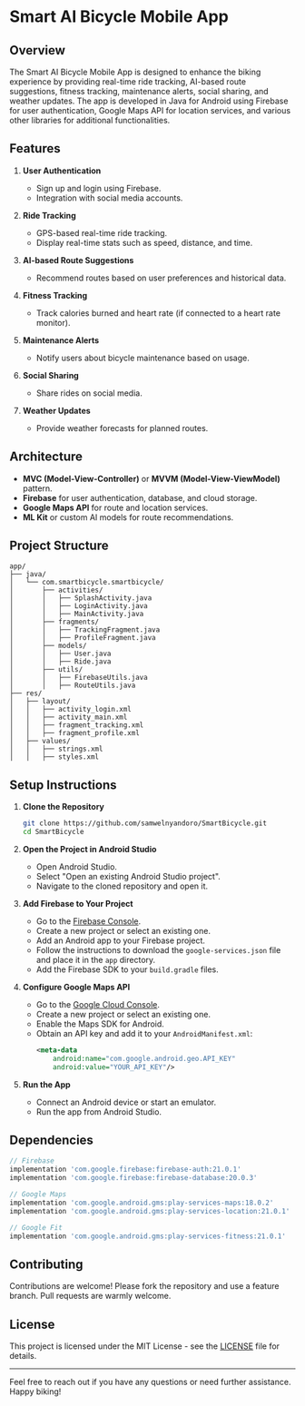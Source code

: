 # Smart AI Bicycle Mobile App

## Overview
The Smart AI Bicycle Mobile App is designed to enhance the biking experience by providing real-time ride tracking, AI-based route suggestions, fitness tracking, maintenance alerts, social sharing, and weather updates. The app is developed in Java for Android using Firebase for user authentication, Google Maps API for location services, and various other libraries for additional functionalities.

## Features
1. **User Authentication**
    - Sign up and login using Firebase.
    - Integration with social media accounts.

2. **Ride Tracking**
    - GPS-based real-time ride tracking.
    - Display real-time stats such as speed, distance, and time.

3. **AI-based Route Suggestions**
    - Recommend routes based on user preferences and historical data.

4. **Fitness Tracking**
    - Track calories burned and heart rate (if connected to a heart rate monitor).

5. **Maintenance Alerts**
    - Notify users about bicycle maintenance based on usage.

6. **Social Sharing**
    - Share rides on social media.

7. **Weather Updates**
    - Provide weather forecasts for planned routes.

## Architecture
- **MVC (Model-View-Controller)** or **MVVM (Model-View-ViewModel)** pattern.
- **Firebase** for user authentication, database, and cloud storage.
- **Google Maps API** for route and location services.
- **ML Kit** or custom AI models for route recommendations.

## Project Structure
```
app/
├── java/
│   └── com.smartbicycle.smartbicycle/
│       ├── activities/
│       │   ├── SplashActivity.java
│       │   ├── LoginActivity.java
│       │   ├── MainActivity.java
│       ├── fragments/
│       │   ├── TrackingFragment.java
│       │   ├── ProfileFragment.java
│       ├── models/
│       │   ├── User.java
│       │   ├── Ride.java
│       ├── utils/
│       │   ├── FirebaseUtils.java
│       │   ├── RouteUtils.java
├── res/
│   ├── layout/
│   │   ├── activity_login.xml
│   │   ├── activity_main.xml
│   │   ├── fragment_tracking.xml
│   │   ├── fragment_profile.xml
│   ├── values/
│   │   ├── strings.xml
│   │   ├── styles.xml
```

## Setup Instructions

1. **Clone the Repository**
   ```bash
   git clone https://github.com/samwelnyandoro/SmartBicycle.git
   cd SmartBicycle
   ```

2. **Open the Project in Android Studio**
    - Open Android Studio.
    - Select "Open an existing Android Studio project".
    - Navigate to the cloned repository and open it.

3. **Add Firebase to Your Project**
    - Go to the [Firebase Console](https://console.firebase.google.com/).
    - Create a new project or select an existing one.
    - Add an Android app to your Firebase project.
    - Follow the instructions to download the `google-services.json` file and place it in the `app` directory.
    - Add the Firebase SDK to your `build.gradle` files.

4. **Configure Google Maps API**
    - Go to the [Google Cloud Console](https://console.cloud.google.com/).
    - Create a new project or select an existing one.
    - Enable the Maps SDK for Android.
    - Obtain an API key and add it to your `AndroidManifest.xml`:
      ```xml
      <meta-data
          android:name="com.google.android.geo.API_KEY"
          android:value="YOUR_API_KEY"/>
      ```

5. **Run the App**
    - Connect an Android device or start an emulator.
    - Run the app from Android Studio.

## Dependencies
```gradle
// Firebase
implementation 'com.google.firebase:firebase-auth:21.0.1'
implementation 'com.google.firebase:firebase-database:20.0.3'

// Google Maps
implementation 'com.google.android.gms:play-services-maps:18.0.2'
implementation 'com.google.android.gms:play-services-location:21.0.1'

// Google Fit
implementation 'com.google.android.gms:play-services-fitness:21.0.1'
```

## Contributing
Contributions are welcome! Please fork the repository and use a feature branch. Pull requests are warmly welcome.

## License
This project is licensed under the MIT License - see the [LICENSE](LICENSE) file for details.

---

Feel free to reach out if you have any questions or need further assistance. Happy biking!

